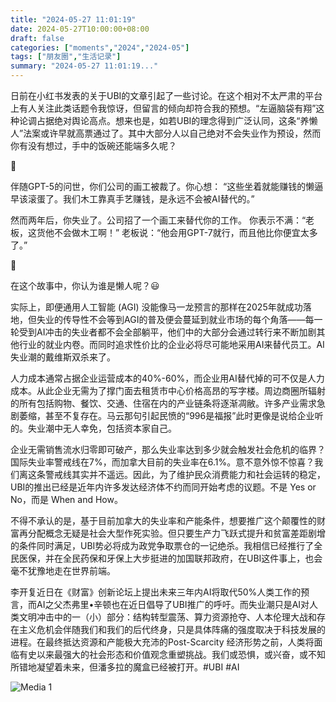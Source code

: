 ```yaml
---
title: "2024-05-27 11:01:19"
date: 2024-05-27T10:00:00+08:00
draft: false
categories: ["moments","2024","2024-05"]
tags: ["朋友圈","生活记录"]
summary: "2024-05-27 11:01:19..."
---
```


日前在小红书发表的关于UBI的文章引起了一些讨论。在这个相对不太严肃的平台上有人关注此类话题令我惊讶，但留言的倾向却符合我的预想。“左逼脑袋有翔”这种论调占据绝对舆论高点。想来也是，如若UBI的理念得到广泛认同，这条“养懒人”法案或许早就高票通过了。其中大部分人以自己绝对不会失业作为预设，然而你有没有想过，手中的饭碗还能端多久呢？

📖

伴随GPT-5的问世，你们公司的画工被裁了。你心想： “这些坐着就能赚钱的懒逼早该滚蛋了。我们木工靠真手艺赚钱，是永远不会被AI替代的。”

然而两年后，你失业了。公司招了一个画工来替代你的工作。
你表示不满：“老板，这货他不会做木工啊！”
老板说：“他会用GPT-7就行，而且他比你便宜太多了。”

📖

在这个故事中，你认为谁是懒人呢？😃

实际上，即便通用人工智能 (AGI) 没能像马一龙预言的那样在2025年就成功落地，但失业的传导性不会等到AGI的普及便会蔓延到就业市场的每个角落——每一轮受到AI冲击的失业者都不会全部躺平，他们中的大部分会通过转行来不断加剧其他行业的就业内卷。而同时追求性价比的企业必将尽可能地采用AI来替代员工。AI失业潮的戴维斯双杀来了。

人力成本通常占据企业运营成本的40%-60%，而企业用AI替代掉的可不仅是人力成本。从此企业无需为了撑门面去租赁市中心价格高昂的写字楼。周边商圈所辐射的所有包括购物、餐饮、交通、住宿在内的产业链条将逐渐凋敝。许多产业需求急剧萎缩，甚至不复存在。马云那句引起民愤的“996是福报”此时更像是说给企业听的。失业潮中无人幸免，包括资本家自己。

企业无需销售流水归零即可破产，那么失业率达到多少就会触发社会危机的临界？国际失业率警戒线在7%，而加拿大目前的失业率在6.1%。意不意外惊不惊喜？我们离这条警戒线其实并不遥远。因此，为了维护民众消费能力和社会运转的稳定，UBI的推出已经是近年内许多发达经济体不约而同开始考虑的议题。不是 Yes or No，而是 When and How。

不得不承认的是，基于目前加拿大的失业率和产能条件，想要推广这个颠覆性的财富再分配概念无疑是社会大型作死实验。但只要生产力飞跃式提升和贫富差距剧增的条件同时满足，UBI势必将成为政党争取票仓的一记绝杀。我相信已经推行了全民医保，并在全民药保和牙保上大步挺进的加国联邦政府，在UBI这件事上，也会毫不犹豫地走在世界前端。

李开复近日在《财富》创新论坛上提出未来三年内AI将取代50%人类工作的预言，而AI之父杰弗里•辛顿也在近日倡导了UBI推广的呼吁。而失业潮只是AI对人类文明冲击中的一（小）部分：结构转型震荡、算力资源抢夺、人本伦理大战和存在主义危机会伴随我们和我们的后代终身，只是具体阵痛的强度取决于科技发展的进程。在最终抵达资源和产能极大充沛的Post-Scarcity 经济形势之前，人类将面临有史以来最强大的社会形态和价值观念重塑挑战。我们或恐惧，或兴奋，或不知所错地凝望着未来，但潘多拉的魔盒已经被打开。
​
​#UBI
​#AI

![Media 1](/Moments/photos/2024-05-27/202405271101190.jpg)

